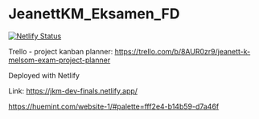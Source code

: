 # JeanettKM_Eksamen_FD

[![Netlify Status](https://api.netlify.com/api/v1/badges/908ea811-9c36-485d-8ea0-e5dcddc2dcfe/deploy-status)](https://app.netlify.com/sites/jkm-dev-finals/deploys)

Trello - project kanban planner:
https://trello.com/b/8AUR0zr9/jeanett-k-melsom-exam-project-planner

Deployed with Netlify

Link: https://jkm-dev-finals.netlify.app/

https://huemint.com/website-1/#palette=fff2e4-b14b59-d7a46f
